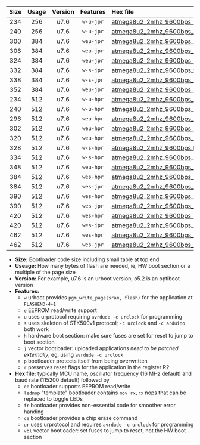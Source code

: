 |Size|Usage|Version|Features|Hex file|
|:-:|:-:|:-:|:-:|:--|
|234|256|u7.6|`w-u-jpr`|[atmega8u2_2mhz_9600bps_ur_vbl.hex](https://raw.githubusercontent.com/stefanrueger/urboot/main//atmega8u2_2mhz_9600bps_ur_vbl.hex)|
|240|256|u7.6|`w-u-jpr`|[atmega8u2_2mhz_9600bps_lednop_ur_vbl.hex](https://raw.githubusercontent.com/stefanrueger/urboot/main//atmega8u2_2mhz_9600bps_lednop_ur_vbl.hex)|
|300|384|u7.6|`weu-jpr`|[atmega8u2_2mhz_9600bps_ee_ur_vbl.hex](https://raw.githubusercontent.com/stefanrueger/urboot/main//atmega8u2_2mhz_9600bps_ee_ur_vbl.hex)|
|306|384|u7.6|`weu-jpr`|[atmega8u2_2mhz_9600bps_ee_lednop_ur_vbl.hex](https://raw.githubusercontent.com/stefanrueger/urboot/main//atmega8u2_2mhz_9600bps_ee_lednop_ur_vbl.hex)|
|324|384|u7.6|`weu-jpr`|[atmega8u2_2mhz_9600bps_ee_lednop_fr_ur_vbl.hex](https://raw.githubusercontent.com/stefanrueger/urboot/main//atmega8u2_2mhz_9600bps_ee_lednop_fr_ur_vbl.hex)|
|332|384|u7.6|`w-s-jpr`|[atmega8u2_2mhz_9600bps_vbl.hex](https://raw.githubusercontent.com/stefanrueger/urboot/main//atmega8u2_2mhz_9600bps_vbl.hex)|
|338|384|u7.6|`w-s-jpr`|[atmega8u2_2mhz_9600bps_lednop_vbl.hex](https://raw.githubusercontent.com/stefanrueger/urboot/main//atmega8u2_2mhz_9600bps_lednop_vbl.hex)|
|352|384|u7.6|`weu-jpr`|[atmega8u2_2mhz_9600bps_ee_lednop_fr_ce_ur_vbl.hex](https://raw.githubusercontent.com/stefanrueger/urboot/main//atmega8u2_2mhz_9600bps_ee_lednop_fr_ce_ur_vbl.hex)|
|234|512|u7.6|`w-u-hpr`|[atmega8u2_2mhz_9600bps_ur.hex](https://raw.githubusercontent.com/stefanrueger/urboot/main//atmega8u2_2mhz_9600bps_ur.hex)|
|240|512|u7.6|`w-u-hpr`|[atmega8u2_2mhz_9600bps_lednop_ur.hex](https://raw.githubusercontent.com/stefanrueger/urboot/main//atmega8u2_2mhz_9600bps_lednop_ur.hex)|
|296|512|u7.6|`weu-hpr`|[atmega8u2_2mhz_9600bps_ee_ur.hex](https://raw.githubusercontent.com/stefanrueger/urboot/main//atmega8u2_2mhz_9600bps_ee_ur.hex)|
|302|512|u7.6|`weu-hpr`|[atmega8u2_2mhz_9600bps_ee_lednop_ur.hex](https://raw.githubusercontent.com/stefanrueger/urboot/main//atmega8u2_2mhz_9600bps_ee_lednop_ur.hex)|
|320|512|u7.6|`weu-hpr`|[atmega8u2_2mhz_9600bps_ee_lednop_fr_ur.hex](https://raw.githubusercontent.com/stefanrueger/urboot/main//atmega8u2_2mhz_9600bps_ee_lednop_fr_ur.hex)|
|328|512|u7.6|`w-s-hpr`|[atmega8u2_2mhz_9600bps.hex](https://raw.githubusercontent.com/stefanrueger/urboot/main//atmega8u2_2mhz_9600bps.hex)|
|334|512|u7.6|`w-s-hpr`|[atmega8u2_2mhz_9600bps_lednop.hex](https://raw.githubusercontent.com/stefanrueger/urboot/main//atmega8u2_2mhz_9600bps_lednop.hex)|
|348|512|u7.6|`weu-hpr`|[atmega8u2_2mhz_9600bps_ee_lednop_fr_ce_ur.hex](https://raw.githubusercontent.com/stefanrueger/urboot/main//atmega8u2_2mhz_9600bps_ee_lednop_fr_ce_ur.hex)|
|384|512|u7.6|`wes-hpr`|[atmega8u2_2mhz_9600bps_ee.hex](https://raw.githubusercontent.com/stefanrueger/urboot/main//atmega8u2_2mhz_9600bps_ee.hex)|
|384|512|u7.6|`wes-jpr`|[atmega8u2_2mhz_9600bps_ee_vbl.hex](https://raw.githubusercontent.com/stefanrueger/urboot/main//atmega8u2_2mhz_9600bps_ee_vbl.hex)|
|390|512|u7.6|`wes-hpr`|[atmega8u2_2mhz_9600bps_ee_lednop.hex](https://raw.githubusercontent.com/stefanrueger/urboot/main//atmega8u2_2mhz_9600bps_ee_lednop.hex)|
|390|512|u7.6|`wes-jpr`|[atmega8u2_2mhz_9600bps_ee_lednop_vbl.hex](https://raw.githubusercontent.com/stefanrueger/urboot/main//atmega8u2_2mhz_9600bps_ee_lednop_vbl.hex)|
|420|512|u7.6|`wes-hpr`|[atmega8u2_2mhz_9600bps_ee_lednop_fr.hex](https://raw.githubusercontent.com/stefanrueger/urboot/main//atmega8u2_2mhz_9600bps_ee_lednop_fr.hex)|
|420|512|u7.6|`wes-jpr`|[atmega8u2_2mhz_9600bps_ee_lednop_fr_vbl.hex](https://raw.githubusercontent.com/stefanrueger/urboot/main//atmega8u2_2mhz_9600bps_ee_lednop_fr_vbl.hex)|
|462|512|u7.6|`wes-hpr`|[atmega8u2_2mhz_9600bps_ee_lednop_fr_ce.hex](https://raw.githubusercontent.com/stefanrueger/urboot/main//atmega8u2_2mhz_9600bps_ee_lednop_fr_ce.hex)|
|462|512|u7.6|`wes-jpr`|[atmega8u2_2mhz_9600bps_ee_lednop_fr_ce_vbl.hex](https://raw.githubusercontent.com/stefanrueger/urboot/main//atmega8u2_2mhz_9600bps_ee_lednop_fr_ce_vbl.hex)|

- **Size:** Bootloader code size including small table at top end
- **Useage:** How many bytes of flash are needed, ie, HW boot section or a multiple of the page size
- **Version:** For example, u7.6 is an urboot version, o5.2 is an optiboot version
- **Features:**
  + `w` urboot provides `pgm_write_page(sram, flash)` for the application at `FLASHEND-4+1`
  + `e` EEPROM read/write support
  + `u` uses urprotocol requiring `avrdude -c urclock` for programming
  + `s` uses skeleton of STK500v1 protocol; `-c urclock` and `-c arduino` both work
  + `h` hardware boot section: make sure fuses are set for reset to jump to boot section
  + `j` vector bootloader: uploaded applications *need to be patched externally*, eg, using `avrdude -c urclock`
  + `p` bootloader protects itself from being overwritten
  + `r` preserves reset flags for the application in the register R2
- **Hex file:** typically MCU name, oscillator frequency (16 MHz default) and baud rate (115200 default) followed by
  + `ee` bootloader supports EEPROM read/write
  + `lednop` "template" bootloader contains `mov rx,rx` nops that can be replaced to toggle LEDs
  + `fr` bootloader provides non-essential code for smoother error handing
  + `ce` bootloader provides a chip erase command
  + `ur` uses urprotocol and requires `avrdude -c urclock` for programming
  + `vbl` vector bootloader: set fuses to jump to reset, not the HW boot section
